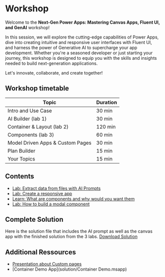 # Workshop

Welcome to the **Next-Gen Power Apps: Mastering Canvas Apps, Fluent UI, and GenAI** workshop! 

In this session, we will explore the cutting-edge capabilities of Power Apps, dive into creating intuitive and responsive user interfaces with Fluent UI, and harness the power of Generative AI to supercharge your app development. Whether you're a seasoned developer or just starting your journey, this workshop is designed to equip you with the skills and insights needed to build next-generation applications.

Let's innovate, collaborate, and create together!

## Workshop timetable

| Topic                            | Duration |
| -------------------------------- | -------- |
| Intro and Use Case               | 30 min   |
| AI Builder (lab 1)               | 30 min   |
| Container & Layout (lab 2)       | 120 min  |
| Components  (lab 3)              | 60 min   |
| Model Driven Apps & Custom Pages | 30 min   |
| Plan Builder                     | 15 min   |
| Your Topics                      | 15 min   |

 
## Contents

* [Lab: Extract data from files with AI Prompts](lab-1-extract-data-from-file.md)
* [Lab: Create a responsive app](lab-2-create-responsive-app.md)
* [Learn: What are components and why would you want them](learn-1-what-are-components.md)
* [Lab: How to build a modal component](lab-3-build-a-modal-component.md)

## Complete Solution
Here is the solution file that includes the AI prompt as well as the canvas app with the finished solution from the 3 labs.
[Download Solution](solution/AIAppWorkshopDemo_1_0_0_1.zip)

## Additional Ressources

* [Presentation about Custom pages](resources/CustomPages_Presentation.pdf)
* [Container Demo App](solution/Container Demo.msapp)
